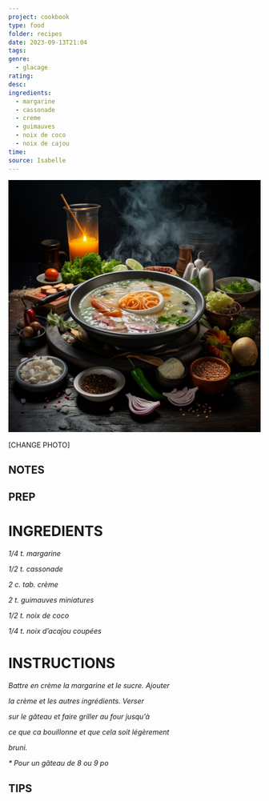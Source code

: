 ```yaml
---
project: cookbook
type: food
folder: recipes
date: 2023-09-13T21:04
tags: 
genre:
  - glacage
rating: 
desc: 
ingredients:
  - margarine
  - cassonade
  - creme
  - guimauves
  - noix de coco
  - noix de cajou
time: 
source: Isabelle
---
```


![IMAGE](_default.png)


[CHANGE PHOTO]


## NOTES




## PREP


# INGREDIENTS

_1/4 t. margarine_

_1/2 t. cassonade_

_2 c. tab. crème_

_2 t. guimauves miniatures_

_1/2 t. noix de coco_

_1/4 t. noix d’acajou coupées_



# INSTRUCTIONS

_Battre en crème la margarine et le sucre. Ajouter_

_la crème et les autres ingrédients. Verser_

_sur le gâteau et faire griller au four jusqu’à_

_ce que ca bouillonne et que cela soit légèrement_

_bruni._

_* Pour un gâteau de 8 ou 9 po_



## TIPS



